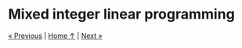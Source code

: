 # Mixed integer linear programming

[« Previous](../4_linear) \| [Home ↑](../) \| [Next »](../6_complexity)
